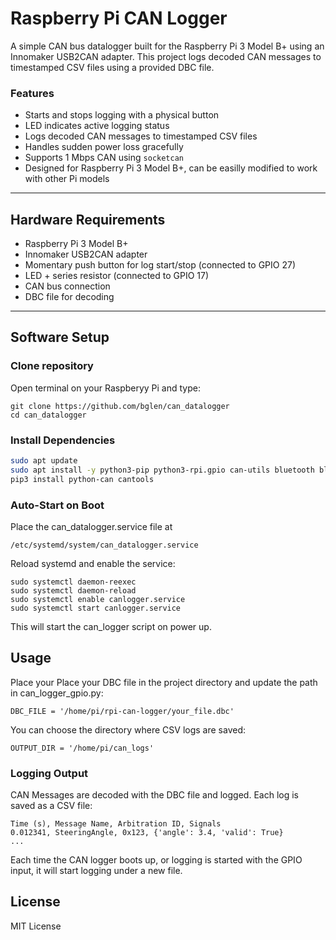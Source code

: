 # Raspberry Pi CAN Logger

A simple CAN bus datalogger built for the Raspberry Pi 3 Model B+ using an Innomaker USB2CAN adapter. This project logs decoded CAN messages to timestamped CSV files using a provided DBC file.

### Features
- Starts and stops logging with a physical button
- LED indicates active logging status
- Logs decoded CAN messages to timestamped CSV files
- Handles sudden power loss gracefully
- Supports 1 Mbps CAN using `socketcan`
- Designed for Raspberry Pi 3 Model B+, can be easilly modified to work with other Pi models 

---

## Hardware Requirements

- Raspberry Pi 3 Model B+
- Innomaker USB2CAN adapter
- Momentary push button for log start/stop (connected to GPIO 27)
- LED + series resistor (connected to GPIO 17)
- CAN bus connection
- DBC file for decoding

---

## Software Setup

### Clone repository
Open terminal on your Raspberyy Pi and type:
```
git clone https://github.com/bglen/can_datalogger
cd can_datalogger
```

### Install Dependencies

```bash
sudo apt update
sudo apt install -y python3-pip python3-rpi.gpio can-utils bluetooth bluez
pip3 install python-can cantools
```

### Auto-Start on Boot
Place the can_datalogger.service file at
```
/etc/systemd/system/can_datalogger.service
```
Reload systemd and enable the service:
```
sudo systemctl daemon-reexec
sudo systemctl daemon-reload
sudo systemctl enable canlogger.service
sudo systemctl start canlogger.service
```
This will start the can_logger script on power up.

## Usage
Place your Place your DBC file in the project directory and update the path in can_logger_gpio.py:
```
DBC_FILE = '/home/pi/rpi-can-logger/your_file.dbc'
```
You can choose the directory where CSV logs are saved:
```
OUTPUT_DIR = '/home/pi/can_logs'
```

### Logging Output
CAN Messages are decoded with the DBC file and logged. Each log is saved as a CSV file:
```
Time (s), Message Name, Arbitration ID, Signals
0.012341, SteeringAngle, 0x123, {'angle': 3.4, 'valid': True}
...
```
Each time the CAN logger boots up, or logging is started with the GPIO input, it will start logging under a new file.

## License
MIT License